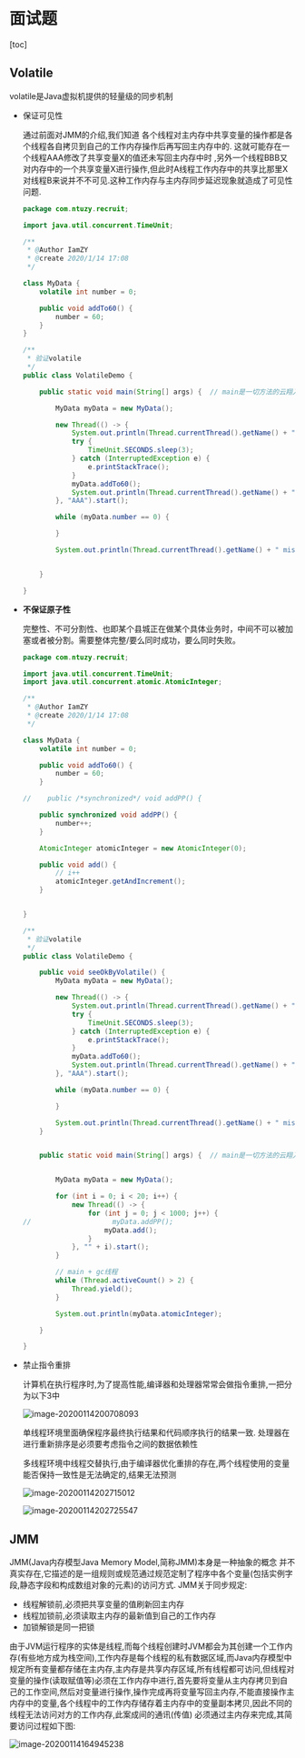 # 面试题

[toc]

## Volatile

volatile是Java虚拟机提供的轻量级的同步机制

+ 保证可见性

  通过前面对JMM的介绍,我们知道
  各个线程对主内存中共享变量的操作都是各个线程各自拷贝到自己的工作内存操作后再写回主内存中的.
  这就可能存在一个线程AAA修改了共享变量X的值还未写回主内存中时 ,另外一个线程BBB又对内存中的一个共享变量X进行操作,但此时A线程工作内存中的共享比那里X对线程B来说并不不可见.这种工作内存与主内存同步延迟现象就造成了可见性问题.

  ```java
  package com.ntuzy.recruit;
  
  import java.util.concurrent.TimeUnit;
  
  /**
   * @Author IamZY
   * @create 2020/1/14 17:08
   */
  
  class MyData {
      volatile int number = 0;
  
      public void addTo60() {
          number = 60;
      }
  }
  
  /**
   * 验证volatile
   */
  public class VolatileDemo {
  
      public static void main(String[] args) {  // main是一切方法的云翔入口
  
          MyData myData = new MyData();
  
          new Thread(() -> {
              System.out.println(Thread.currentThread().getName() + " come in ... ");
              try {
                  TimeUnit.SECONDS.sleep(3);
              } catch (InterruptedException e) {
                  e.printStackTrace();
              }
              myData.addTo60();
              System.out.println(Thread.currentThread().getName() + " update the number " + myData.number);
          }, "AAA").start();
  
          while (myData.number == 0) {
  
          }
  
          System.out.println(Thread.currentThread().getName() + " mission is over");
  
  
      }
  
  }
  
  ```

  

+ **不保证原子性**

  完整性、不可分割性、也即某个县城正在做某个具体业务时，中间不可以被加塞或者被分割。需要整体完整/要么同时成功，要么同时失败。

  ```java
  package com.ntuzy.recruit;
  
  import java.util.concurrent.TimeUnit;
  import java.util.concurrent.atomic.AtomicInteger;
  
  /**
   * @Author IamZY
   * @create 2020/1/14 17:08
   */
  
  class MyData {
      volatile int number = 0;
  
      public void addTo60() {
          number = 60;
      }
  
  //    public /*synchronized*/ void addPP() {
  
      public synchronized void addPP() {
          number++;
      }
  
      AtomicInteger atomicInteger = new AtomicInteger(0);
  
      public void add() {
          // i++
          atomicInteger.getAndIncrement();
      }
  
  
  }
  
  /**
   * 验证volatile
   */
  public class VolatileDemo {
  
      public void seeOkByVolatile() {
          MyData myData = new MyData();
  
          new Thread(() -> {
              System.out.println(Thread.currentThread().getName() + " come in ... ");
              try {
                  TimeUnit.SECONDS.sleep(3);
              } catch (InterruptedException e) {
                  e.printStackTrace();
              }
              myData.addTo60();
              System.out.println(Thread.currentThread().getName() + " update the number " + myData.number);
          }, "AAA").start();
  
          while (myData.number == 0) {
  
          }
  
          System.out.println(Thread.currentThread().getName() + " mission is over");
      }
  
  
      public static void main(String[] args) {  // main是一切方法的云翔入口
  
  
          MyData myData = new MyData();
  
          for (int i = 0; i < 20; i++) {
              new Thread(() -> {
                  for (int j = 0; j < 1000; j++) {
  //                    myData.addPP();
                      myData.add();
                  }
              }, "" + i).start();
          }
  
          // main + gc线程
          while (Thread.activeCount() > 2) {
              Thread.yield();
          }
  
          System.out.println(myData.atomicInteger);
  
      }
  
  }
  
  ```

  

+ 禁止指令重排

  计算机在执行程序时,为了提高性能,编译器和处理器常常会做指令重排,一把分为以下3中

  ![image-20200114200708093](https://github.com/IamZY/Recruit/blob/master/images/image-20200114200708093.png)

  单线程环境里面确保程序最终执行结果和代码顺序执行的结果一致.
  处理器在进行重新排序是必须要考虑指令之间的数据依赖性

  多线程环境中线程交替执行,由于编译器优化重排的存在,两个线程使用的变量能否保持一致性是无法确定的,结果无法预测

  ![image-20200114202715012](https://github.com/IamZY/Recruit/blob/master/images/image-20200114202715012.png)

  ![image-20200114202725547](https://github.com/IamZY/Recruit/blob/master/images/image-20200114202725547.png)

## JMM

JMM(Java内存模型Java Memory Model,简称JMM)本身是一种抽象的概念 并不真实存在,它描述的是一组规则或规范通过规范定制了程序中各个变量(包括实例字段,静态字段和构成数组对象的元素)的访问方式.
JMM关于同步规定:

+ 线程解锁前,必须把共享变量的值刷新回主内存
+ 线程加锁前,必须读取主内存的最新值到自己的工作内存
+ 加锁解锁是同一把锁

由于JVM运行程序的实体是线程,而每个线程创建时JVM都会为其创建一个工作内存(有些地方成为栈空间),工作内存是每个线程的私有数据区域,而Java内存模型中规定所有变量都存储在主内存,主内存是共享内存区域,所有线程都可访问,但线程对变量的操作(读取赋值等)必须在工作内存中进行,首先要将变量从主内存拷贝到自己的工作空间,然后对变量进行操作,操作完成再将变量写回主内存,不能直接操作主内存中的变量,各个线程中的工作内存储存着主内存中的变量副本拷贝,因此不同的线程无法访问对方的工作内存,此案成间的通讯(传值) 必须通过主内存来完成,其简要访问过程如下图:

![image-20200114164945238](https://github.com/IamZY/Recruit/blob/master/images/image-20200114164945238.png)